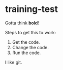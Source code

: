 # training-test

Gotta think **bold**!

Steps to get this to work:
1. Get the code.
2. Change the code.
3. Run the code.

I like git.